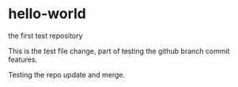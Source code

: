 # hello-world
the first test repository

This is the test file change, part of testing the github branch commit features.

Testing the repo update and merge.
